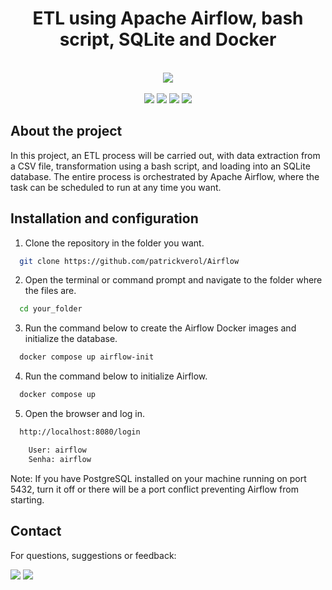 <h1 align="center">
    ETL using Apache Airflow, bash script, SQLite and Docker
</h1>

<br>
    <div align="center">
        <a><img src="https://github.com/patrickverol/Airflow/assets/102604896/c09f111f-12bf-4771-81cc-d18e8f5fa691"></a> 
    </div>
</br>

<div align="center">
    <a href = "https://www.python.org/" target="_blank"><img src="https://img.shields.io/badge/Python-14354C?style=for-the-badge&logo=python&logoColor=white" target="_blank"></a> 
    <a href = "https://airflow.apache.org/docs/"><img src="https://img.shields.io/badge/Apache%20Airflow-017CEE?style=for-the-badge&logo=Apache%20Airflow&logoColor=white" target="_blank"></a>
    <a href = "https://docs.docker.com/"><img src="https://img.shields.io/badge/docker-%230db7ed.svg?style=for-the-badge&logo=docker&logoColor=white" target="_blank"></a>
    <a href = "https://www.sqlite.org/docs.html"><img src="https://img.shields.io/badge/sqlite-%2307405e.svg?style=for-the-badge&logo=sqlite&logoColor=white" target="_blank"></a>
</div> 

## About the project

In this project, an ETL process will be carried out, with data extraction from a CSV file, transformation using a bash script, and loading into an SQLite database. The entire process is orchestrated by Apache Airflow, where the task can be scheduled to run at any time you want.

## Installation and configuration

  1. Clone the repository in the folder you want.

```bash
  git clone https://github.com/patrickverol/Airflow
```
  2. Open the terminal or command prompt and navigate to the folder where the files are.

```bash
  cd your_folder
```
  3. Run the command below to create the Airflow Docker images and initialize the database.
```bash
  docker compose up airflow-init
```
  4. Run the command below to initialize Airflow.

```bash
  docker compose up
```
  5. Open the browser and log in.
```bash
  http://localhost:8080/login

    User: airflow
    Senha: airflow
```
Note: If you have PostgreSQL installed on your machine running on port 5432, turn it off or there will be a port conflict preventing Airflow from starting.

## Contact

For questions, suggestions or feedback:

<div>
    <a href="https://www.linkedin.com/in/patrick-verol/" target="_blank"><img src="https://img.shields.io/badge/-LinkedIn-%230077B5?style=for-the-badge&logo=linkedin&logoColor=white" target="_blank"></a> 
    <a href = "mailto:patrickverol@gmail.com"><img src="https://img.shields.io/badge/-Gmail-%23333?style=for-the-badge&logo=gmail&logoColor=white" target="_blank"></a>
</div> 
